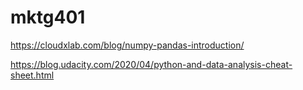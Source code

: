 # mktg401

https://cloudxlab.com/blog/numpy-pandas-introduction/

https://blog.udacity.com/2020/04/python-and-data-analysis-cheat-sheet.html
